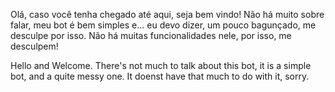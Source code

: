 Olá, caso você tenha chegado até aqui, seja bem vindo!
Não há muito sobre falar, meu bot é bem simples e... eu devo dizer, um pouco bagunçado, me desculpe por isso.
Não há muitas funcionalidades nele, por isso, me desculpem!

Hello and Welcome.
There's not much to talk about this bot, it is a simple bot, and a quite messy one.
It doenst have that much to do with it, sorry.
